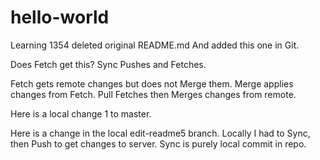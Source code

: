 # hello-world
Learning  1354 deleted original README.md  And added this one in Git.

Does Fetch get this?  Sync Pushes and Fetches.

Fetch gets remote changes but does not Merge them.  Merge applies changes from Fetch.
Pull Fetches then Merges changes from remote.

Here is a local change 1 to master.

Here is a change in the local edit-readme5 branch.  Locally I had to Sync, then Push to
get changes to server.  Sync is purely local commit in repo.
